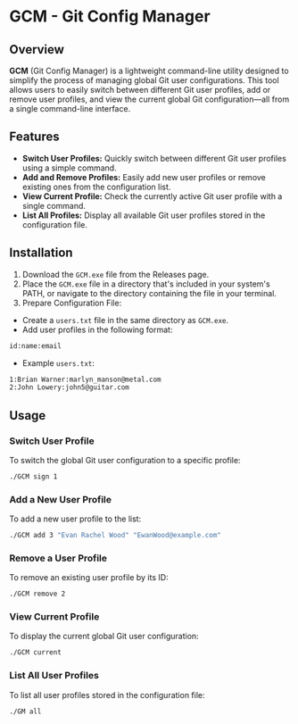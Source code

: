 # GCM - Git Config Manager

## Overview

**GCM** (Git Config Manager) is a lightweight command-line utility designed to simplify the process of managing global Git user configurations. This tool allows users to easily switch between different Git user profiles, add or remove user profiles, and view the current global Git configuration—all from a single command-line interface.

## Features

* **Switch User Profiles:** Quickly switch between different Git user profiles using a simple command.
* **Add and Remove Profiles:** Easily add new user profiles or remove existing ones from the configuration list.
* **View Current Profile:** Check the currently active Git user profile with a single command.
* **List All Profiles:** Display all available Git user profiles stored in the configuration file.

## Installation

1. Download the `GCM.exe` file from the Releases page.
2. Place the `GCM.exe` file in a directory that's included in your system's PATH, or navigate to the directory containing the file in your terminal.
3. Prepare Configuration File:
* Create a `users.txt` file in the same directory as `GCM.exe`.
* Add user profiles in the following format:
```txt
id:name:email
```
* Example `users.txt`:
```txt
1:Brian Warner:marlyn_manson@metal.com
2:John Lowery:john5@guitar.com
```

## Usage

### Switch User Profile

To switch the global Git user configuration to a specific profile:
```bash
./GCM sign 1
```

### Add a New User Profile

To add a new user profile to the list:
```bash
./GCM add 3 "Evan Rachel Wood" "EwanWood@example.com"
```

### Remove a User Profile

To remove an existing user profile by its ID:
```bash
./GCM remove 2
```

### View Current Profile

To display the current global Git user configuration:
```bash
./GCM current
```

### List All User Profiles

To list all user profiles stored in the configuration file:
```bash
./GM all
```

